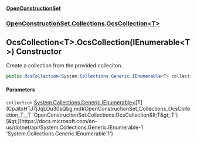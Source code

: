 #### [OpenConstructionSet](index.md 'index')
### [OpenConstructionSet.Collections](index.md#OpenConstructionSet_Collections 'OpenConstructionSet.Collections').[OcsCollection&lt;T&gt;](CpJitxHTJ7jJqLOu30sQbg.md 'OpenConstructionSet.Collections.OcsCollection&lt;T&gt;')
## OcsCollection&lt;T&gt;.OcsCollection(IEnumerable&lt;T&gt;) Constructor
Create a collection from the provided colleciton.  
```csharp
public OcsCollection(System.Collections.Generic.IEnumerable<T> collection);
```
#### Parameters
<a name='OpenConstructionSet_Collections_OcsCollection_T__OcsCollection(System_Collections_Generic_IEnumerable_T_)_collection'></a>
`collection` [System.Collections.Generic.IEnumerable&lt;](https://docs.microsoft.com/en-us/dotnet/api/System.Collections.Generic.IEnumerable-1 'System.Collections.Generic.IEnumerable`1')[T](CpJitxHTJ7jJqLOu30sQbg.md#OpenConstructionSet_Collections_OcsCollection_T__T 'OpenConstructionSet.Collections.OcsCollection&lt;T&gt;.T')[&gt;](https://docs.microsoft.com/en-us/dotnet/api/System.Collections.Generic.IEnumerable-1 'System.Collections.Generic.IEnumerable`1')  
  
